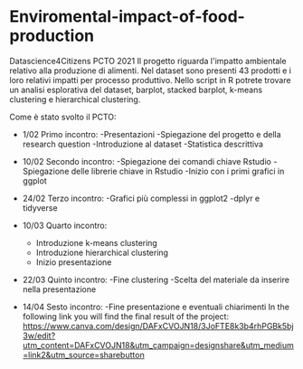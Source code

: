 # Enviromental-impact-of-food-production
Datascience4Citizens PCTO 2021
Il progetto riguarda l'impatto ambientale relativo alla produzione di alimenti.
Nel dataset sono presenti 43 prodotti e i loro relativi impatti per processo produttivo.
Nello script in R potrete trovare un analisi esplorativa del dataset, barplot, stacked barplot, k-means clustering e hierarchical clustering.

Come è stato svolto il PCTO:


 - 1/02 Primo incontro:
   -Presentazioni
   -Spiegazione del progetto e della research question
   -Introduzione al dataset
   -Statistica descrittiva
   
 - 10/02 Secondo incontro:
   -Spiegazione dei comandi chiave Rstudio
   -Spiegazione delle librerie chiave in Rstudio
   -Inizio con i primi grafici in ggplot
   
 - 24/02 Terzo incontro:
   -Grafici più complessi in ggplot2
   -dplyr e tidyverse

 - 10/03 Quarto incontro:
   - Introduzione k-means clustering
   - Introduzione hierarchical clustering
   - Inizio presentazione

 - 22/03 Quinto incontro:
   -Fine clustering 
   -Scelta del materiale da inserire nella presentazione
   
 - 14/04 Sesto incontro:
   -Fine presentazione e eventuali chiarimenti
In the following link you will find the final result of the project: https://www.canva.com/design/DAFxCVOJN18/3JoFTE8k3b4rhPGBk5bj3w/edit?utm_content=DAFxCVOJN18&utm_campaign=designshare&utm_medium=link2&utm_source=sharebutton

